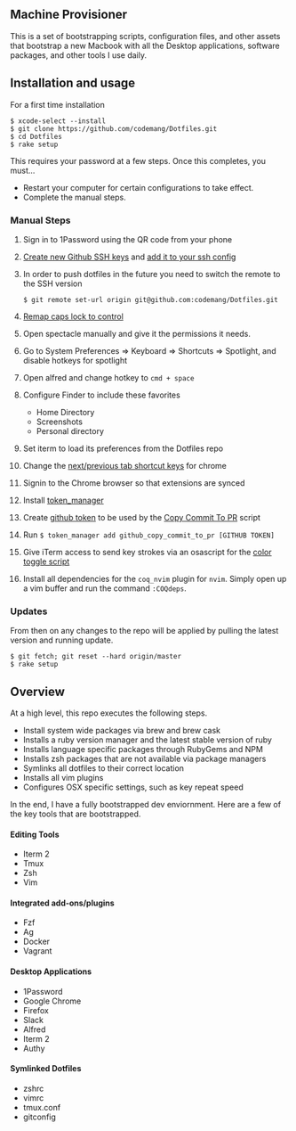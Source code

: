 Machine Provisioner
-------------------

This is a set of bootstrapping scripts, configuration files, and other assets
that bootstrap a new Macbook with all the Desktop applications, software
packages, and other tools I use daily.

## Installation and usage

For a first time installation
```
$ xcode-select --install
$ git clone https://github.com/codemang/Dotfiles.git
$ cd Dotfiles
$ rake setup
```

This requires your password at a few steps. Once this completes, you must...

* Restart your computer for certain configurations to take effect.
* Complete the manual steps.

### Manual Steps

1) Sign in to 1Password using the QR code from your phone

1) [Create new Github SSH keys](https://help.github.com/articles/generating-a-new-ssh-key-and-adding-it-to-the-ssh-agent/) and [add it to your ssh config](https://www.keybits.net/post/automatically-use-correct-ssh-key-for-remote-git-repo/)

1) In order to push dotfiles in the future you need to switch the remote to the
SSH version

    ```
    $ git remote set-url origin git@github.com:codemang/Dotfiles.git
    ```

1) [Remap caps lock to control](https://stackoverflow.com/questions/127591/using-caps-lock-as-esc-in-mac-os-x/40254864#40254864)

1) Open spectacle manually and give it the permissions it needs.

1) Go to System Preferences => Keyboard => Shortcuts => Spotlight, and disable
hotkeys for spotlight

1) Open alfred and change hotkey to `cmd + space`

1) Configure Finder to include these favorites
    * Home Directory
    * Screenshots
    * Personal directory

1) Set iterm to load its preferences from the Dotfiles repo

1) Change the [next/previous tab shortcut
keys](https://superuser.com/questions/497526/how-to-customize-google-chrome-keyboard-shortcuts) for chrome

1) Signin to the Chrome browser so that extensions are synced

1) Install [token_manager](https://github.com/codemang/token_manager)

1) Create [github
token](https://help.github.com/en/articles/creating-a-personal-access-token-for-the-command-line)
to be used by the [Copy Commit To PR](https://github.com/codemang/Dotfiles/blob/master/util/copy_commit_to_pr.rb) script

1)  Run `$ token_manager add github_copy_commit_to_pr [GITHUB TOKEN]`

1) Give iTerm access to send key strokes via an osascript for the [color toggle
script](util/toggle_colors.rb)

1) Install all dependencies for the `coq_nvim` plugin for `nvim`. Simply open up a vim buffer and run the command `:COQdeps`.

### Updates

From then on any changes to the repo will be applied by pulling the latest version and running update.

```
$ git fetch; git reset --hard origin/master
$ rake setup
```

Overview
--------

At a high level, this repo executes the following steps.

* Install system wide packages via brew and brew cask
* Installs a ruby version manager and the latest stable version of ruby
* Installs language specific packages through RubyGems and NPM
* Installs zsh packages that are not available via package managers
* Symlinks all dotfiles to their correct location
* Installs all vim plugins
* Configures OSX specific settings, such as key repeat speed

In the end, I have a fully bootstrapped dev enviornment. Here are a few of the
key tools that are bootstrapped.

#### Editing Tools
* Iterm 2
* Tmux
* Zsh
* Vim

#### Integrated add-ons/plugins
* Fzf
* Ag
* Docker
* Vagrant

#### Desktop Applications
* 1Password
* Google Chrome
* Firefox
* Slack
* Alfred
* Iterm 2
* Authy

#### Symlinked Dotfiles
* zshrc
* vimrc
* tmux.conf
* gitconfig

